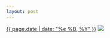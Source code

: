 ```yaml
---
layout: post
---
```


<p>
  <time><a href="/123">{{ page.date | date: "%e %B, %Y" }}</a></time>
  <a href="/123"><img src="{{ site.assets_url }}/123.jpg"/></a>
</p>
